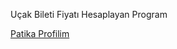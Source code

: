 
Uçak Bileti Fiyatı Hesaplayan Program  <br>

[Patika Profilim](https://app.patika.dev/Alperkinali)

